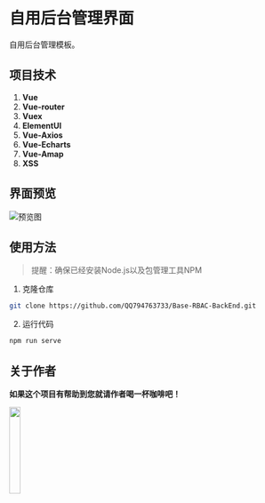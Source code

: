 # 自用后台管理界面
自用后台管理模板。
## 项目技术
1. **Vue**
2. **Vue-router**
3. **Vuex**
4. **ElementUI**
5. **Vue-Axios**
6. **Vue-Echarts**
7. **Vue-Amap**
8. **XSS**

## 界面预览
![预览图](http://cloud-store.anydevelop.cn/0065B4vHgy1gcybfhpmrwj31gz0sy7dx.jpg)
## 使用方法
> 提醒：确保已经安装Node.js以及包管理工具NPM

1. 克隆仓库

```bash
git clone https://github.com/QQ794763733/Base-RBAC-BackEnd.git
```
2. 运行代码

```bash
npm run serve
```

## 关于作者

**如果这个项目有帮助到您就请作者喝一杯咖啡吧！**

<img src="http://cloud-store.anydevelop.cn/0065B4vHgy1g7mv8zdyvwj3078078jr5.jpg" width="20%"/>